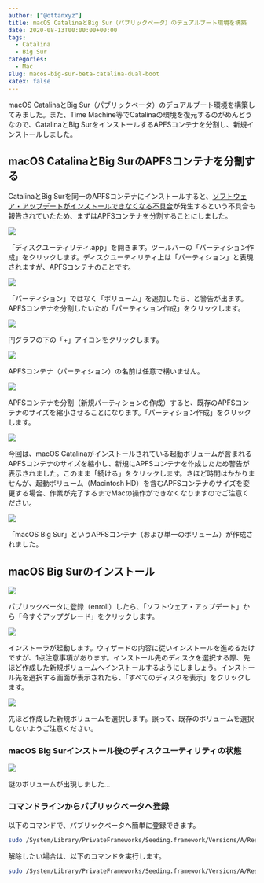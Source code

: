 ```yaml
---
author: ["@ottanxyz"]
title: macOS CatalinaとBig Sur（パブリックベータ）のデュアルブート環境を構築
date: 2020-08-13T00:00:00+00:00
tags:
  - Catalina
  - Big Sur
categories:
  - Mac
slug: macos-big-sur-beta-catalina-dual-boot
katex: false
---
```

macOS CatalinaとBig Sur（パブリックベータ）のデュアルブート環境を構築してみました。また、Time Machine等でCatalinaの環境を復元するのがめんどうなので、CatalinaとBig SurをインストールするAPFSコンテナを分割し、新規インストールしました。

## macOS CatalinaとBig SurのAPFSコンテナを分割する

CatalinaとBig Surを同一のAPFSコンテナにインストールすると、[ソフトウェア・アップデートがインストールできなくなる不具合](https://applech2.com/archives/20200701-macos-11-big-sur-beta-apfs-container-issues.html)が発生するという不具合も報告されていたため、まずはAPFSコンテナを分割することにしました。

![](/uploads/2020/08/screenshot-2020-08-12-17.05.19.png)

「ディスクユーティリティ.app」を開きます。ツールバーの「パーティション作成」をクリックします。ディスクユーティリティ上は「パーティション」と表現されますが、APFSコンテナのことです。

![](/uploads/2020/08/screenshot-2020-08-12-17.05.34.png)

「パーティション」ではなく「ボリューム」を追加したら、と警告が出ます。APFSコンテナを分割したいため「パーティション作成」をクリックします。

![](/uploads/2020/08/screenshot-2020-08-12-17.05.39.png)

円グラフの下の「+」アイコンをクリックします。

![](/uploads/2020/08/screenshot-2020-08-12-17.05.50.png)

APFSコンテナ（パーティション）の名前は任意で構いません。

![](/uploads/2020/08/screenshot-2020-08-12-17.05.56.png)

APFSコンテナを分割（新規パーティションの作成）すると、既存のAPFSコンテナのサイズを縮小させることになります。「パーティション作成」をクリックします。

![](/uploads/2020/08/screenshot-2020-08-12-17.06.05.png)

今回は、macOS Catalinaがインストールされている起動ボリュームが含まれるAPFSコンテナのサイズを縮小し、新規にAPFSコンテナを作成したため警告が表示されました。このまま「続ける」をクリックします。さほど時間はかかりませんが、起動ボリューム（Macintosh HD）を含むAPFSコンテナのサイズを変更する場合、作業が完了するまでMacの操作ができなくなりますのでご注意ください。

![](/uploads/2020/08/screenshot-2020-08-12-17.07.30.png)

「macOS Big Sur」というAPFSコンテナ（および単一のボリューム）が作成されました。

## macOS Big Surのインストール

![](/uploads/2020/08/screenshot-2020-08-12-17.07.36.png)

パブリックベータに登録（enroll）したら、「ソフトウェア・アップデート」から「今すぐアップグレード」をクリックします。

![](/uploads/2020/08/screenshot-2020-08-12-17.07.50.png)

インストーラが起動します。ウィザードの内容に従いインストールを進めるだけですが、1点注意事項があります。インストール先のディスクを選択する際、先ほど作成した新規ボリュームへインストールするようにしましょう。インストール先を選択する画面が表示されたら、「すべてのディスクを表示」をクリックします。

![](/uploads/2020/08/screenshot-2020-08-12-17.07.54.png)

先ほど作成した新規ボリュームを選択します。誤って、既存のボリュームを選択しないようご注意ください。

### macOS Big Surインストール後のディスクユーティリティの状態

![](/uploads/2020/08/screenshot-2020-08-12-17.42.09.png)

謎のボリュームが出現しました…

### コマンドラインからパブリックベータへ登録

以下のコマンドで、パブリックベータへ簡単に登録できます。

```zsh
sudo /System/Library/PrivateFrameworks/Seeding.framework/Versions/A/Resources/seedutil enroll PublicSeed
```

解除したい場合は、以下のコマンドを実行します。

```zsh
sudo /System/Library/PrivateFrameworks/Seeding.framework/Versions/A/Resources/seedutil unenroll
```
